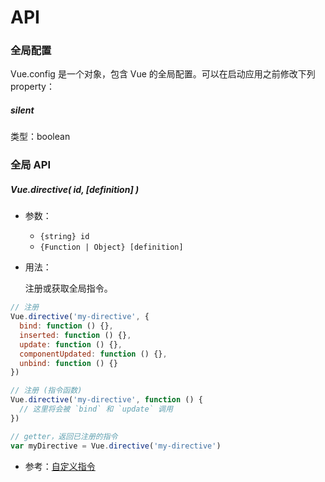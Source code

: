 # API
### 全局配置
Vue.config 是一个对象，包含 Vue 的全局配置。可以在启动应用之前修改下列 property：

##### silent
类型：boolean

### 全局 API

##### Vue.directive( id, [definition] )
- 参数：
    - `{string} id`
    - `{Function | Object} [definition]`
- 用法：

    注册或获取全局指令。
```js
// 注册
Vue.directive('my-directive', {
  bind: function () {},
  inserted: function () {},
  update: function () {},
  componentUpdated: function () {},
  unbind: function () {}
})

// 注册 (指令函数)
Vue.directive('my-directive', function () {
  // 这里将会被 `bind` 和 `update` 调用
})

// getter，返回已注册的指令
var myDirective = Vue.directive('my-directive')
```
- 参考：[自定义指令]()
